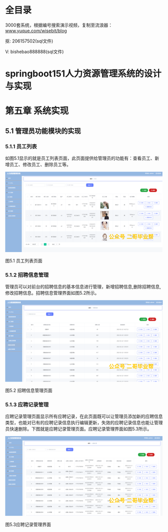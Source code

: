 # 全目录

3000套系统，根据编号搜索演示视频，复制至流浪器：www.yuque.com/wisebit/blog


<p>抠: 206157502(sql文件)</p>
<p>V: bishebao888888(sql文件)</p>


# springboot151人力资源管理系统的设计与实现
# 第五章 系统实现

## 5.1 管理员功能模块的实现
### 5.1.1 员工列表
如图5.1显示的就是员工列表页面，此页面提供给管理员的功能有：查看员工、新增员工、修改员工、删除员工等。

![](/md/blog.014.png)

图5.1 员工列表页面
### 5.1.2 招聘信息管理
管理员可以对前台的招聘信息的基本信息进行管理，新增招聘信息,删除招聘信息,修改招聘信息。招聘信息管理界面如图5.2所示。

![](/md/blog.015.png)

图5.2 招聘信息管理页面
### 5.1.3 应聘记录管理
应聘记录管理页面显示所有应聘记录，在此页面既可以让管理员添加新的应聘信息类型，也能对已有的应聘记录信息执行编辑更新，失效的应聘记录信息也能让管理员快速删除。下图就是应聘记录管理页面。应聘记录管理界面如图5.3所示。

![](/md/blog.016.png)

图5.3应聘记录管理界面











